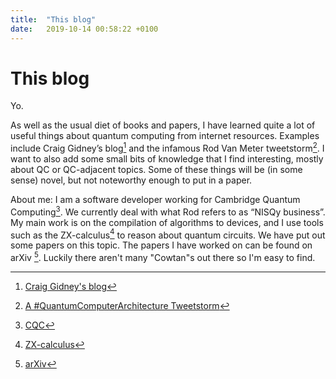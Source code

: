 ```yaml
---
title:  "This blog"
date:   2019-10-14 00:58:22 +0100
---
```


# This blog

Yo.

As well as the usual diet of books and papers, I have learned quite a lot of useful things about quantum computing from internet resources. Examples include Craig Gidney’s blog[^1] and the infamous Rod Van Meter tweetstorm[^2]. I want to also add some small bits of knowledge that I find interesting, mostly about QC or QC-adjacent topics. Some of these things will be (in some sense) novel, but not noteworthy enough to put in a paper.

About me: I am a software developer working for Cambridge Quantum Computing[^3]. We currently deal with what Rod refers to as “NISQy business”. My main work is on the compilation of algorithms to devices, and I use tools such as the ZX-calculus[^4] to reason about quantum circuits. We have put out some papers on this topic.
The papers I have worked on can be found on arXiv [^5]. Luckily there aren't many "Cowtan"s out there so I'm easy to find.


[^1]: [Craig Gidney's blog](https://algassert.com)
[^2]: [A #QuantumComputerArchitecture Tweetstorm](https://zenodo.org/record/3496597#.Xa2vLKeZPjA)
[^3]: [CQC](https://cambridgequantum.com)
[^4]: [ZX-calculus](http://zxcalculus.com)
[^5]: [arXiv](https://arxiv.org/search/?query=cowtan&searchtype=all&source=header)